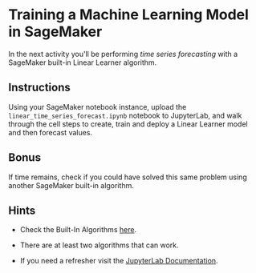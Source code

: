 # Training a Machine Learning Model in SageMaker

In the next activity you'll be performing _time series forecasting_ with a SageMaker built-in Linear Learner algorithm.


## Instructions

Using your SageMaker notebook instance, upload the `linear_time_series_forecast.ipynb` notebook to JupyterLab, and walk through the cell steps to create, train and deploy a Linear Learner model and then forecast values.


## Bonus

If time remains, check if you could have solved this same problem using another SageMaker built-in algorithm.

## Hints

* Check the Built-In Algorithms [here](https://docs.aws.amazon.com/sagemaker/latest/dg/sagemaker-algo-docker-registry-paths.html).

* There are at least two algorithms that can work.

* If you need a refresher visit the [JupyterLab Documentation](https://jupyterlab.readthedocs.io/en/stable/user/interface.html#).
